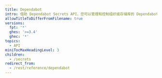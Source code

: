 ```yaml
---
title: Dependabot
intro: 借助 Dependabot Secrets API，您可以管理和控制组织或存储库的 Dependabot 密钥。
allowTitleToDifferFromFilename: true
versions:
  fpt: '*'
  ghes: '>=3.4'
  ghec: '*'
topics:
  - API
miniTocMaxHeadingLevel: 3
children:
  - /secrets
redirect_from:
  - /rest/reference/dependabot
---
```


